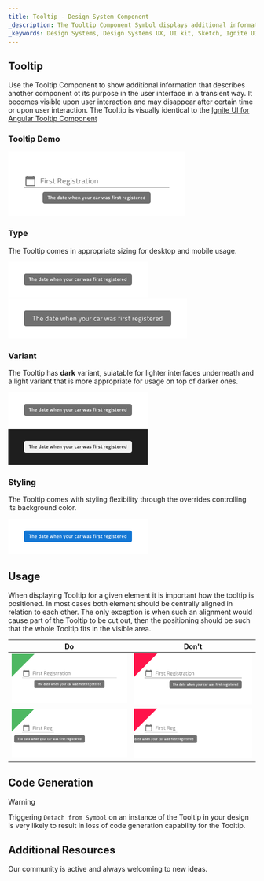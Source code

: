 ```yaml
---
title: Tooltip - Design System Component
_description: The Tooltip Component Symbol displays additional informative text upon user interaction with a component.
_keywords: Design Systems, Design Systems UX, UI kit, Sketch, Ignite UI for Angular, Sketch to Angular, Sketch to Angular, Angular, Angular Design System, Export code from Sketch, Design Kits for Angular, Sketch HTML, Sketch to HTML, Sketch UI kits
---
```


## Tooltip

Use the Tooltip Component to show additional information that describes another component ot its purpose in the user interface in a transient way. It becomes visible upon user interaction and may disappear after certain time or upon user interaction. The Tooltip is visually identical to the [Ignite UI for Angular Tooltip Component](https://www.infragistics.com/products/ignite-ui-angular/angular/components/tooltip.html)

### Tooltip Demo

<img src="../images/tooltip_demo.png" srcset="../images/tooltip_demo@2x.png 2x" />

### Type

The Tooltip comes in appropriate sizing for desktop and mobile usage.

<img src="../images/tooltip_desktop.png" srcset="../images/tooltip_desktop@2x.png 2x" />
<img src="../images/tooltip_mobile.png" srcset="../images/tooltip_mobile@2x.png 2x" />

### Variant

The Tooltip has **dark** variant, suiatable for lighter interfaces underneath and a light variant that is more appropriate for usage on top of darker ones.

<img src="../images/tooltip_dark.png" srcset="../images/tooltip_dark@2x.png 2x" />
<img src="../images/tooltip_light.png" srcset="../images/tooltip_light@2x.png 2x" />

### Styling

The Tooltip comes with styling flexibility through the overrides controlling its background color.

<img src="../images/tooltip_styling.png" srcset="../images/tooltip_styling@2x.png 2x" />

## Usage

When displaying Tooltip for a given element it is important how the tooltip is positioned. In most cases both element should be centrally aligned in relation to each other. The only exception is when such an alignment would cause part of the Tooltip to be cut out, then the positioning should be such that the whole Tooltip fits in the visible area.

| Do                                                                               | Don't                                                                                |
| -------------------------------------------------------------------------------- | ------------------------------------------------------------------------------------ |
| <img src="../images/tooltip_do1.png" srcset="../images/tooltip_do1@2x.png 2x" /> | <img src="../images/tooltip_dont1.png" srcset="../images/tooltip_dont1@2x.png 2x" /> |
| <img src="../images/tooltip_do2.png" srcset="../images/tooltip_do2@2x.png 2x" /> | <img src="../images/tooltip_dont2.png" srcset="../images/tooltip_dont2@2x.png 2x" /> |

## Code Generation

> [!WARNING]
> Triggering `Detach from Symbol` on an instance of the Tooltip in your design is very likely to result in loss of code generation capability for the Tooltip.

## Additional Resources

Our community is active and always welcoming to new ideas.


